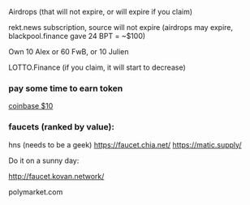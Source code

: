 Airdrops (that will not expire, or will expire if you claim)

rekt.news subscription, source will not expire (airdrops may expire, blackpool.finance gave 24 BPT = ~$100)

Own 10 Alex or 60 FwB, or 10 Julien


LOTTO.Finance (if you claim, it will start to decrease)

### pay some time to earn token
[coinbase $10](https://www.coinbase.com/earn?claim=true)


### faucets (ranked by value):
hns (needs to be a geek)
https://faucet.chia.net/
https://matic.supply/

Do it on a sunny day:

http://faucet.kovan.network/

polymarket.com